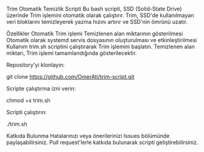 Trim Otomatik Temizlik Scripti
Bu bash scripti, SSD (Solid-State Drive) üzerinde Trim işlemini otomatik olarak çalıştırır. Trim, SSD'de kullanılmayan veri bloklarını temizleyerek yazma hızını artırır ve SSD'nin ömrünü uzatır.

Özellikler
Otomatik Trim işlemi
Temizlenen alan miktarının gösterilmesi
Otomatik olarak systemd servis dosyasının oluşturulması ve etkinleştirilmesi
Kullanım
trim.sh scriptini çalıştırarak Trim işlemini başlatın.
Temizlenen alan miktarı, Trim işlemi tamamlandığında gösterilecektir.

Repository'yi klonlayın:

git clone https://github.com/OmerAti/trim-script.git

Scripte çalıştırma izni verin:

chmod +x trim.sh

Scripti çalıştırın:

./trim.sh

Katkıda Bulunma
Hatalarınızı veya önerilerinizi Issues bölümünde paylaşabilirsiniz.
Pull request'lerle katkıda bulunarak scripti geliştirebilirsiniz.
